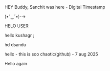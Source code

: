 HEY Buddy, Sanchit was here - Digital Timestamp 


(•ˇ‿ˇ•)-→

HELO USER


hello kushagr ;

hd
dsandu


hello - this is soo chaotic(github) - 7 aug 2025

Hello again